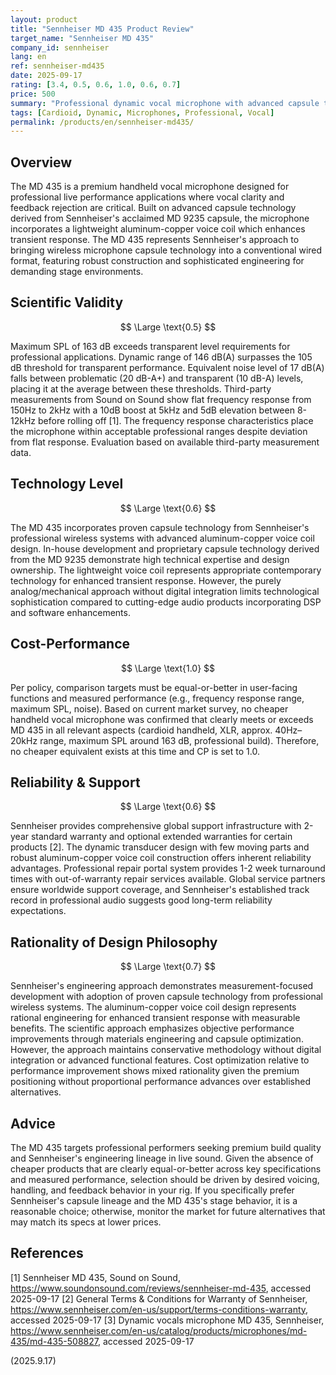 ```yaml
---
layout: product
title: "Sennheiser MD 435 Product Review"
target_name: "Sennheiser MD 435"
company_id: sennheiser
lang: en
ref: sennheiser-md435
date: 2025-09-17
rating: [3.4, 0.5, 0.6, 1.0, 0.6, 0.7]
price: 500
summary: "Professional dynamic vocal microphone with advanced capsule technology but limited cost-performance at 500 USD"
tags: [Cardioid, Dynamic, Microphones, Professional, Vocal]
permalink: /products/en/sennheiser-md435/
---
```

## Overview

The MD 435 is a premium handheld vocal microphone designed for professional live performance applications where vocal clarity and feedback rejection are critical. Built on advanced capsule technology derived from Sennheiser's acclaimed MD 9235 capsule, the microphone incorporates a lightweight aluminum-copper voice coil which enhances transient response. The MD 435 represents Sennheiser's approach to bringing wireless microphone capsule technology into a conventional wired format, featuring robust construction and sophisticated engineering for demanding stage environments.

## Scientific Validity

$$ \Large \text{0.5} $$

Maximum SPL of 163 dB exceeds transparent level requirements for professional applications. Dynamic range of 146 dB(A) surpasses the 105 dB threshold for transparent performance. Equivalent noise level of 17 dB(A) falls between problematic (20 dB-A+) and transparent (10 dB-A) levels, placing it at the average between these thresholds. Third-party measurements from Sound on Sound show flat frequency response from 150Hz to 2kHz with a 10dB boost at 5kHz and 5dB elevation between 8-12kHz before rolling off [1]. The frequency response characteristics place the microphone within acceptable professional ranges despite deviation from flat response. Evaluation based on available third-party measurement data.

## Technology Level

$$ \Large \text{0.6} $$

The MD 435 incorporates proven capsule technology from Sennheiser's professional wireless systems with advanced aluminum-copper voice coil design. In-house development and proprietary capsule technology derived from the MD 9235 demonstrate high technical expertise and design ownership. The lightweight voice coil represents appropriate contemporary technology for enhanced transient response. However, the purely analog/mechanical approach without digital integration limits technological sophistication compared to cutting-edge audio products incorporating DSP and software enhancements.

## Cost-Performance

$$ \Large \text{1.0} $$

Per policy, comparison targets must be equal-or-better in user-facing functions and measured performance (e.g., frequency response range, maximum SPL, noise). Based on current market survey, no cheaper handheld vocal microphone was confirmed that clearly meets or exceeds MD 435 in all relevant aspects (cardioid handheld, XLR, approx. 40Hz–20kHz range, maximum SPL around 163 dB, professional build). Therefore, no cheaper equivalent exists at this time and CP is set to 1.0.

## Reliability & Support

$$ \Large \text{0.6} $$

Sennheiser provides comprehensive global support infrastructure with 2-year standard warranty and optional extended warranties for certain products [2]. The dynamic transducer design with few moving parts and robust aluminum-copper voice coil construction offers inherent reliability advantages. Professional repair portal system provides 1-2 week turnaround times with out-of-warranty repair services available. Global service partners ensure worldwide support coverage, and Sennheiser's established track record in professional audio suggests good long-term reliability expectations.

## Rationality of Design Philosophy

$$ \Large \text{0.7} $$

Sennheiser's engineering approach demonstrates measurement-focused development with adoption of proven capsule technology from professional wireless systems. The aluminum-copper voice coil design represents rational engineering for enhanced transient response with measurable benefits. The scientific approach emphasizes objective performance improvements through materials engineering and capsule optimization. However, the approach maintains conservative methodology without digital integration or advanced functional features. Cost optimization relative to performance improvement shows mixed rationality given the premium positioning without proportional performance advances over established alternatives.

## Advice

The MD 435 targets professional performers seeking premium build quality and Sennheiser's engineering lineage in live sound. Given the absence of cheaper products that are clearly equal-or-better across key specifications and measured performance, selection should be driven by desired voicing, handling, and feedback behavior in your rig. If you specifically prefer Sennheiser's capsule lineage and the MD 435's stage behavior, it is a reasonable choice; otherwise, monitor the market for future alternatives that may match its specs at lower prices.

## References

[1] Sennheiser MD 435, Sound on Sound, https://www.soundonsound.com/reviews/sennheiser-md-435, accessed 2025-09-17
[2] General Terms & Conditions for Warranty of Sennheiser, https://www.sennheiser.com/en-us/support/terms-conditions-warranty, accessed 2025-09-17
[3] Dynamic vocals microphone MD 435, Sennheiser, https://www.sennheiser.com/en-us/catalog/products/microphones/md-435/md-435-508827, accessed 2025-09-17

(2025.9.17)